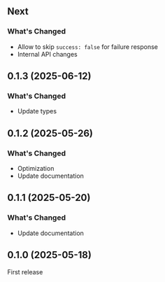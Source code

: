 ## Next

### What's Changed

- Allow to skip `success: false` for failure response
- Internal API changes

## 0.1.3 (2025-06-12)

### What's Changed

- Update types

## 0.1.2 (2025-05-26)

### What's Changed

- Optimization
- Update documentation

## 0.1.1 (2025-05-20)

### What's Changed

- Update documentation

## 0.1.0 (2025-05-18)

First release
